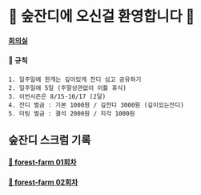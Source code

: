 # 🌲 숲잔디에 오신걸 환영합니다 🌲 


#### [회의실](https://meet.google.com/hhc-ocui-noa)

#### 📝 규칙
```
1. 일주일에 한개는 깊이있게 잔디 심고 공유하기 
2. 일주일에 5일 (주말상관없이 이틀 휴식)
3. 이번시즌은 8/15-10/17 (2달)
4. 잔디 벌금 : 기본 1000원 / 깊잔디 3000원 (깊이있는잔디)
5. 미팅 벌금 : 결석 2000원 / 지각 1000원
```


## 숲잔디 스크럼 기록

#### [🌲 forest-farm 01회차](https://github.com/jandifarm/forest-farm-history/blob/main/01%ED%9A%8C%EC%B0%A8/README.md)
#### [🌲 forest-farm 02회차](https://github.com/jandifarm/forest-farm-history/blob/main/02%ED%9A%8C%EC%B0%A8/README.md)
